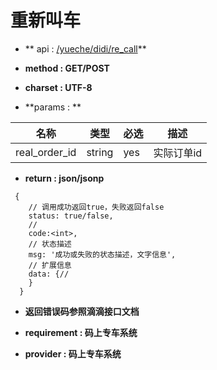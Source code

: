 
# 重新叫车

* ** api : [ /yueche/didi/re_call]( /yueche/didi/re_call)** 

* **method : GET/POST**

* **charset : UTF-8**

* **params : **

| 名称|类型| 必选 | 描述|
| -- | -- | -- | -- |
|real_order_id|string|yes| 实际订单id|


* **return : json/jsonp**

```
 {
    // 调⽤成功返回true，失败返回false
    status: true/false,
    //
    code:<int>,
    // 状态描述
    msg: '成功或失败的状态描述，⽂字信息',
    // 扩展信息
    data: {//
    }
  }
```
* **返回错误码参照滴滴接口文档**




* **requirement : 码上专车系统**
* **provider : 码上专车系统**
